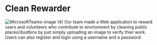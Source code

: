 # Clean Rewarder
![MicrosoftTeams-image (4)](https://user-images.githubusercontent.com/76110418/116849846-1dd54300-ac0d-11eb-8e61-02e20398c905.png)
Our team made a Web application to reward users and volunteers who contribute to environment by cleaning public places/dustbins by just simply uploading an image to verify thier work. Users can also register and login using a username and a password.
